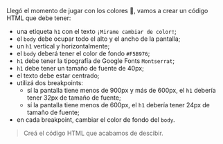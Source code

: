 Llegó el momento de jugar con los colores :art:, vamos a crear un código HTML que debe tener:

- una etiqueta `h1` con el texto `¡Mirame cambiar de color!`;
- el `body` debe ocupar todo el alto y el ancho de la pantalla;
- un `h1` vertical y horizontalmente;
- el `body` deberá tener el color de fondo `#F5B976`;
- `h1` debe tener la tipografía de Google Fonts `Montserrat`;
- `h1` debe tener un tamaño de fuente de 40px;
- el texto debe estar centrado;
- utilizá dos breakpoints:
  - sí la pantalla tiene menos de 900px y más de 600px, el `h1` debería tener 32px de tamaño de fuente;
  - sí la pantalla tiene menos de 600px, el `h1` debería tener 24px de tamaño de fuente;
- en cada breakpoint, cambiar el color de fondo del `body`.

> Creá el código HTML que acabamos de descibir.